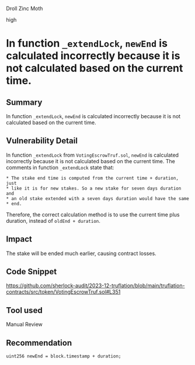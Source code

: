 Droll Zinc Moth

high

# In function `_extendLock`, `newEnd` is calculated incorrectly because it is not calculated based on the current time.

## Summary

In function `_extendLock`, `newEnd` is calculated incorrectly because it is not calculated based on the current time.

## Vulnerability Detail

In function `_extendLock` from `VotingEscrowTruf.sol`, `newEnd` is calculated incorrectly because it is not calculated based on the current time. The comments in function `_extendLock` state that:

```solidity
* The stake end time is computed from the current time + duration, just
* like it is for new stakes. So a new stake for seven days duration and
* an old stake extended with a seven days duration would have the same
* end.
```

Therefore, the correct calculation method is to use the current time plus duration, instead of `oldEnd + duration`.

## Impact

The stake will be ended much earlier, causing contract losses.

## Code Snippet

https://github.com/sherlock-audit/2023-12-truflation/blob/main/truflation-contracts/src/token/VotingEscrowTruf.sol#L351

## Tool used

Manual Review

## Recommendation

```solidity
uint256 newEnd = block.timestamp + duration;
```